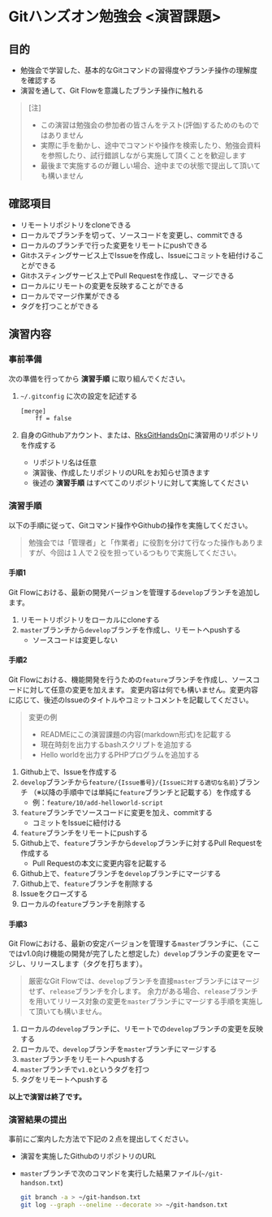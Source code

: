 # Gitハンズオン勉強会 <演習課題>

## 目的

* 勉強会で学習した、基本的なGitコマンドの習得度やブランチ操作の理解度を確認する
* 演習を通して、Git Flowを意識したブランチ操作に触れる

>[注]
>* この演習は勉強会の参加者の皆さんをテスト(評価)するためのものではありません
>* 実際に手を動かし、途中でコマンドや操作を検索したり、勉強会資料を参照したり、試行錯誤しながら実施して頂くことを歓迎します
>* 最後まで実施するのが難しい場合、途中までの状態で提出して頂いても構いません

## 確認項目

* リモートリポジトリをcloneできる
* ローカルでブランチを切って、ソースコードを変更し、commitできる
* ローカルのブランチで行った変更をリモートにpushできる
* Gitホスティングサービス上でIssueを作成し、Issueにコミットを紐付けることができる
* Gitホスティングサービス上でPull Requestを作成し、マージできる
* ローカルにリモートの変更を反映することができる
* ローカルでマージ作業ができる
* タグを打つことができる

## 演習内容

### 事前準備

次の準備を行ってから **演習手順** に取り組んでください。

1. `~/.gitconfig` に次の設定を記述する

	```bash
	[merge]
	    ff = false
	```

1. 自身のGithubアカウント、または、[RksGitHandsOn](https://github.com/RksGitHandsOn)に演習用のリポジトリを作成する
	* リポジトリ名は任意
	* 演習後、作成したリポジトリのURLをお知らせ頂きます
	* 後述の **演習手順** はすべてこのリポジトリに対して実施してください

### 演習手順

以下の手順に従って、Gitコマンド操作やGithubの操作を実施してください。

> 勉強会では「管理者」と「作業者」に役割を分けて行なった操作もありますが、今回は１人で２役を担っているつもりで実施してください。

#### 手順1

Git Flowにおける、最新の開発バージョンを管理する`develop`ブランチを追加します。

1. リモートリポジトリをローカルにcloneする
1. `master`ブランチから`develop`ブランチを作成し、リモートへpushする
	* ソースコードは変更しない

#### 手順2

Git Flowにおける、機能開発を行うための`feature`ブランチを作成し、ソースコードに対して任意の変更を加えます。
変更内容は何でも構いません。変更内容に応じて、後述のIssueのタイトルやコミットコメントを記載してください。

>変更の例
>* READMEにこの演習課題の内容(markdown形式)を記載する
>* 現在時刻を出力するbashスクリプトを追加する
>* Hello worldを出力するPHPプログラムを追加する

1. Github上で、Issueを作成する
1. `develop`ブランチから`feature/{Issue番号}/{Issueに対する適切な名前}`ブランチ
（※以降の手順中では単純に`feature`ブランチと記載する）を作成する
	* 例：`feature/10/add-helloworld-script`
1. `feature`ブランチでソースコードに変更を加え、commitする
	* コミットをIssueに紐付ける
1. `feature`ブランチをリモートにpushする
1. Github上で、`feature`ブランチから`develop`ブランチに対するPull Requestを作成する
	* Pull Requestの本文に変更内容を記載する
1. Github上で、`feature`ブランチを`develop`ブランチにマージする
1. Github上で、`feature`ブランチを削除する
1. Issueをクローズする
1. ローカルの`feature`ブランチを削除する

#### 手順3

Git Flowにおける、最新の安定バージョンを管理する`master`ブランチに、（ここではv1.0向け機能の開発が完了したと想定した）`develop`ブランチの変更をマージし、リリースします（タグを打ちます）。

>厳密なGit Flowでは、`develop`ブランチを直接`master`ブランチにはマージせず、`release`ブランチを介します。
>余力がある場合、`release`ブランチを用いてリリース対象の変更を`master`ブランチにマージする手順を実施して頂いても構いません。


1. ローカルの`develop`ブランチに、リモートでの`develop`ブランチの変更を反映する
1. ローカルで、`develop`ブランチを`master`ブランチにマージする
1. `master`ブランチをリモートへpushする
1. `master`ブランチで`v1.0`というタグを打つ
1. タグをリモートへpushする

**以上で演習は終了です。**

### 演習結果の提出

事前にご案内した方法で下記の２点を提出してください。

* 演習を実施したGithubのリポジトリのURL
* `master`ブランチで次のコマンドを実行した結果ファイル(`~/git-handson.txt`)

	```bash
	git branch -a > ~/git-handson.txt
	git log --graph --oneline --decorate >> ~/git-handson.txt
	```
